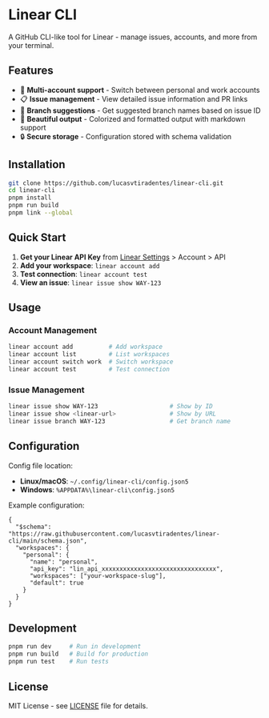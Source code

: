 # Linear CLI

A GitHub CLI-like tool for Linear - manage issues, accounts, and more from your terminal.

## Features

- 🔐 **Multi-account support** - Switch between personal and work accounts
- 📋 **Issue management** - View detailed issue information and PR links
- 🌿 **Branch suggestions** - Get suggested branch names based on issue ID
- 🎨 **Beautiful output** - Colorized and formatted output with markdown support
- 🔒 **Secure storage** - Configuration stored with schema validation

## Installation

```bash
git clone https://github.com/lucasvtiradentes/linear-cli.git
cd linear-cli
pnpm install
pnpm run build
pnpm link --global
```

## Quick Start

1. **Get your Linear API Key** from [Linear Settings](https://linear.app/settings) > Account > API
2. **Add your workspace**: `linear account add`
3. **Test connection**: `linear account test`
4. **View an issue**: `linear issue show WAY-123`

## Usage

### Account Management
```bash
linear account add          # Add workspace
linear account list         # List workspaces
linear account switch work  # Switch workspace
linear account test         # Test connection
```

### Issue Management
```bash
linear issue show WAY-123                    # Show by ID
linear issue show <linear-url>               # Show by URL
linear issue branch WAY-123                  # Get branch name
```

## Configuration

Config file location:
- **Linux/macOS**: `~/.config/linear-cli/config.json5`
- **Windows**: `%APPDATA%\linear-cli\config.json5`

Example configuration:
```json5
{
  "$schema": "https://raw.githubusercontent.com/lucasvtiradentes/linear-cli/main/schema.json",
  "workspaces": {
    "personal": {
      "name": "personal",
      "api_key": "lin_api_xxxxxxxxxxxxxxxxxxxxxxxxxxxxxxxx",
      "workspaces": ["your-workspace-slug"],
      "default": true
    }
  }
}
```

## Development

```bash
pnpm run dev     # Run in development
pnpm run build   # Build for production
pnpm run test    # Run tests
```

## License

MIT License - see [LICENSE](LICENSE) file for details.